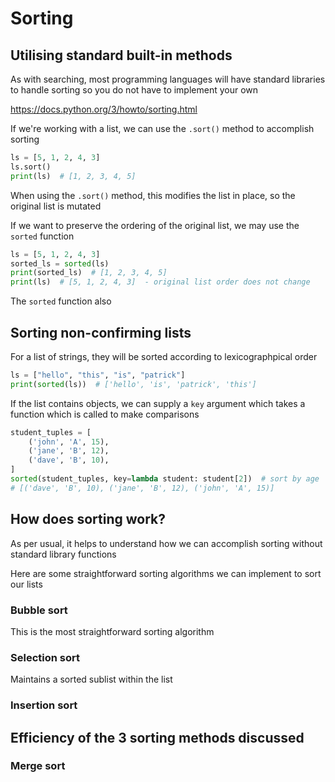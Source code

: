# Sorting

## Utilising standard built-in methods

As with searching, most programming languages will have standard libraries to handle sorting so you do not have to implement your own

https://docs.python.org/3/howto/sorting.html

If we're working with a list, we can use the `.sort()` method to accomplish sorting

```python
ls = [5, 1, 2, 4, 3]
ls.sort()
print(ls)  # [1, 2, 3, 4, 5]
```

When using the `.sort()` method, this modifies the list in place, so the original list is mutated

If we want to preserve the ordering of the original list, we may use the `sorted` function

```python
ls = [5, 1, 2, 4, 3]
sorted_ls = sorted(ls)
print(sorted_ls)  # [1, 2, 3, 4, 5]
print(ls)  # [5, 1, 2, 4, 3]  - original list order does not change
```

The `sorted` function also 

## Sorting non-confirming lists

For a list of strings, they will be sorted according to lexicographpical order

```python
ls = ["hello", "this", "is", "patrick"]
print(sorted(ls))  # ['hello', 'is', 'patrick', 'this']
```

If the list contains objects, we can supply a `key` argument which takes a function which is called to make comparisons

```python
student_tuples = [
    ('john', 'A', 15),
    ('jane', 'B', 12),
    ('dave', 'B', 10),
]
sorted(student_tuples, key=lambda student: student[2])  # sort by age
# [('dave', 'B', 10), ('jane', 'B', 12), ('john', 'A', 15)]
```

## How does sorting work?

As per usual, it helps to understand how we can accomplish sorting without standard library functions

Here are some straightforward sorting algorithms we can implement to sort our lists

### Bubble sort

This is the most straightforward sorting algorithm

### Selection sort

Maintains a sorted sublist within the list

### Insertion sort

## Efficiency of the 3 sorting methods discussed

### Merge sort


